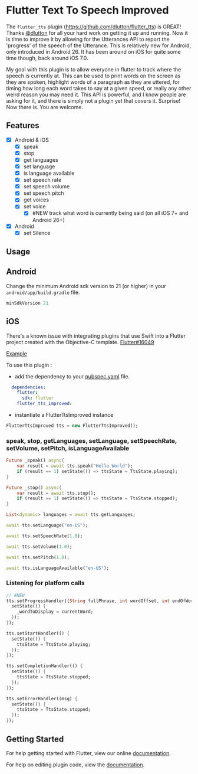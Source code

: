 # Flutter Text To Speech Improved

The `flutter_tts` plugin (https://github.com/dlutton/flutter_tts) is GREAT! Thanks [@dlutton](https://github.com/dlutton/) for all your hard work on getting it up and running. Now it is time to improve it by allowing for the Utterances API to report the 'progress' of the speech of the Utterance. This is relatively new for Android, only introduced in Android 26. It has been around on iOS for quite some time though, back around iOS 7.0.

My goal with this plugin is to allow everyone in flutter to track where the speech is currently at. This can be used to print words on the screen as they are spoken, highlight words of a paragraph as they are uttered, for timing how long each word takes to say at a given speed, or really any other weird reason you may need it. This API is powerful, and I know people are asking for it, and there is simply not a plugin yet that covers it. Surprise! Now there is. You are welcome.

## Features

- [x] Android & iOS
  - [x] speak
  - [x] stop
  - [x] get languages
  - [x] set language
  - [x] is language available
  - [x] set speech rate
  - [x] set speech volume
  - [x] set speech pitch
  - [x] get voices
  - [x] set voice
	- [x] #NEW track what word is currently being said (on all iOS 7+ and Android 26+)
- [x] Android
  - [x] set Silence

## Usage

## Android

Change the minimum Android sdk version to 21 (or higher) in your `android/app/build.gradle` file.

```java
minSdkVersion 21
```

## iOS

There's a known issue with integrating plugins that use Swift into a Flutter project created with the Objective-C template. [Flutter#16049](https://github.com/flutter/flutter/issues/16049)

[Example](https://github.com/loushou/flutter_tts_improved/blob/master/example/lib/main.dart)

To use this plugin :

- add the dependency to your [pubspec.yaml](https://github.com/loushou/flutter_tts_improved/blob/master/example/pubspec.yaml) file.

```yaml
  dependencies:
    flutter:
      sdk: flutter
    flutter_tts_improved:
```

- instantiate a FlutterTtsImproved instance

```dart
FlutterTtsImproved tts = new FlutterTtsImproved();
```

### speak, stop, getLanguages, setLanguage, setSpeechRate, setVolume, setPitch, isLanguageAvailable

```dart
Future _speak() async{
    var result = await tts.speak("Hello World");
    if (result == 1) setState(() => ttsState = TtsState.playing);
}

Future _stop() async{
    var result = await tts.stop();
    if (result == 1) setState(() => ttsState = TtsState.stopped);
}

List<dynamic> languages = await tts.getLanguages;

await tts.setLanguage("en-US");

await tts.setSpeechRate(1.0);

await tts.setVolume(1.0);

await tts.setPitch(1.0);

await tts.isLanguageAvailable("en-US");
```

### Listening for platform calls

```dart
// #NEW
tts.setProgressHandler((String fullPhrase, int wordOffset, int endOfWordOffset, String currentWord) {
  setState(() {
    _wordToDisplay = currentWord;
  });
});

tts.setStartHandler(() {
  setState(() {
    ttsState = TtsState.playing;
  });
});

tts.setCompletionHandler(() {
  setState(() {
    ttsState = TtsState.stopped;
  });
});

tts.setErrorHandler((msg) {
  setState(() {
    ttsState = TtsState.stopped;
  });
});
```

## Getting Started

For help getting started with Flutter, view our online
[documentation](https://flutter.io/).

For help on editing plugin code, view the [documentation](https://flutter.io/platform-plugins/#edit-code).
